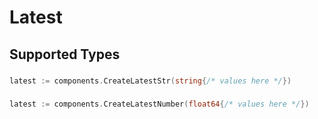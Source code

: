 # Latest


## Supported Types

### 

```go
latest := components.CreateLatestStr(string{/* values here */})
```

### 

```go
latest := components.CreateLatestNumber(float64{/* values here */})
```

